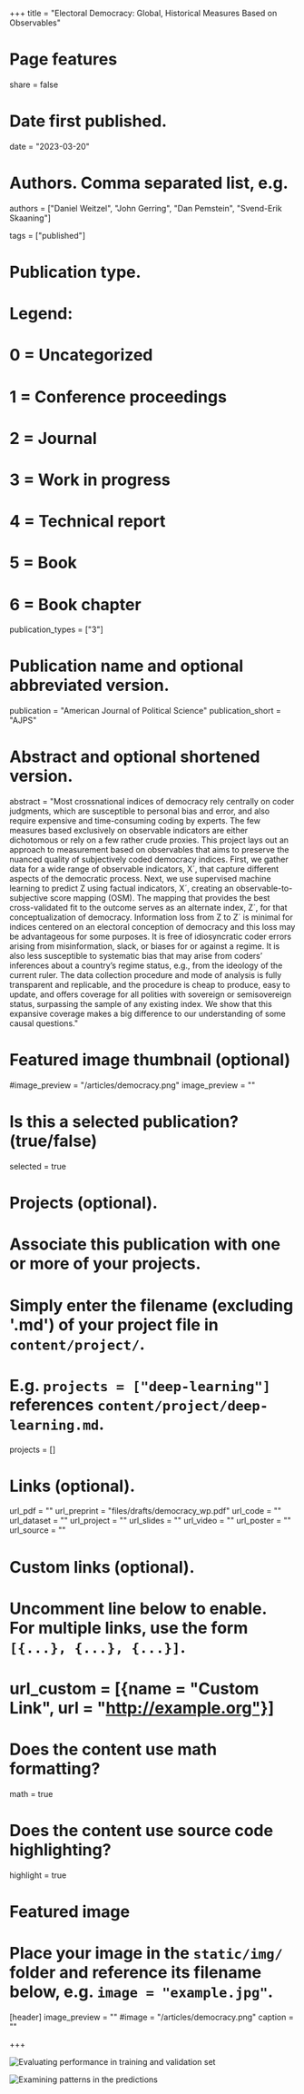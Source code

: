 

+++
title = "Electoral Democracy: Global, Historical Measures Based on Observables"

# Page features
share =  false

# Date first published.
date = "2023-03-20"

# Authors. Comma separated list, e.g.
authors = ["Daniel Weitzel", "John Gerring", "Dan Pemstein", "Svend-Erik Skaaning"]

tags = ["published"]

# Publication type.
# Legend:
# 0 = Uncategorized
# 1 = Conference proceedings
# 2 = Journal
# 3 = Work in progress
# 4 = Technical report
# 5 = Book
# 6 = Book chapter
publication_types = ["3"]

# Publication name and optional abbreviated version.
publication = "American Journal of Political Science"
publication_short = "AJPS"

# Abstract and optional shortened version.
abstract = "Most crossnational indices of democracy rely centrally on coder judgments, which are susceptible to personal bias and error, and also require expensive and time-consuming coding by experts. The few measures based exclusively on observable indicators are either dichotomous or rely on a few rather crude proxies. This project lays out an approach to measurement based on observables that aims to preserve the nuanced quality of subjectively coded democracy indices. First, we gather data for a wide range of observable indicators, X´, that capture different aspects of the democratic process. Next, we use supervised machine learning to predict Z using factual indicators, X´, creating an observable-to-subjective score mapping (OSM). The mapping that provides the best cross-validated fit to the outcome serves as an alternate index, Z´, for that conceptualization of democracy. Information loss from Z to Z´ is minimal for indices centered on an electoral conception of democracy and this loss may be advantageous for some purposes. It is free of idiosyncratic coder errors arising from misinformation, slack, or biases for or against a regime. It is also less susceptible to systematic bias that may arise from coders’ inferences about a country’s regime status, e.g., from the ideology of the current ruler. The data collection procedure and mode of analysis is fully transparent and replicable, and the procedure is cheap to produce, easy to update, and offers coverage for all polities with sovereign or semisovereign status, surpassing the sample of any existing index. We show that this expansive coverage makes a big difference to our understanding of some causal questions."

# Featured image thumbnail (optional)
#image_preview = "/articles/democracy.png"
image_preview = ""

# Is this a selected publication? (true/false)
selected = true

# Projects (optional).
#   Associate this publication with one or more of your projects.
#   Simply enter the filename (excluding '.md') of your project file in `content/project/`.
#   E.g. `projects = ["deep-learning"]` references `content/project/deep-learning.md`.
projects = []

# Links (optional).
url_pdf = ""
url_preprint = "files/drafts/democracy_wp.pdf"
url_code = ""
url_dataset = ""
url_project = ""
url_slides = ""
url_video = ""
url_poster = ""
url_source = ""

# Custom links (optional).
#   Uncomment line below to enable. For multiple links, use the form `[{...}, {...}, {...}]`.
# url_custom = [{name = "Custom Link", url = "http://example.org"}]

# Does the content use math formatting?
math = true

# Does the content use source code highlighting?
highlight = true

# Featured image
# Place your image in the `static/img/` folder and reference its filename below, e.g. `image = "example.jpg"`.
[header]
image_preview = ""
#image = "/articles/democracy.png"
caption = ""



+++

![Evaluating performance in training and validation set](../../img/articles/democracy.png)

![Examining patterns in the predictions](../../img/articles/democracy2.png)
